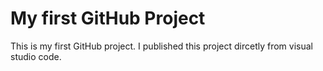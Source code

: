 # My first GitHub Project
This is my first GitHub project. I published this project dircetly from visual studio code.